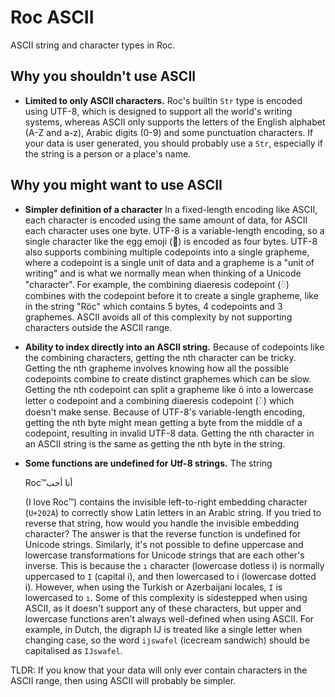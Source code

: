 # Roc ASCII

ASCII string and character types in Roc.

## Why you shouldn't use ASCII

- **Limited to only ASCII characters.**
  Roc's builtin `Str` type is encoded using UTF-8, which is designed to support all the world's writing systems, whereas ASCII only supports the letters of the English alphabet (A-Z and a-z), Arabic digits (0-9) and some punctuation characters.
  If your data is user generated, you should probably use a `Str`, especially if the string is a person or a place's name.

## Why you might want to use ASCII

- **Simpler definition of a character**
  In a fixed-length encoding like ASCII, each character is encoded using the same amount of data, for ASCII each character uses one byte.
  UTF-8 is a variable-length encoding, so a single character like the egg emoji (🥚) is encoded as four bytes.
  UTF-8 also supports combining multiple codepoints into a single grapheme, where a codepoint is a single unit of data and a grapheme is a "unit of writing" and is what we normally mean when thinking of a Unicode "character".
  For example, the combining diaeresis codepoint (◌̈) combines with the codepoint before it to create a single grapheme, like in the string "Röc" which contains 5 bytes, 4 codepoints and 3 graphemes.
  ASCII avoids all of this complexity by not supporting characters outside the ASCII range.
- **Ability to index directly into an ASCII string.**
  Because of codepoints like the combining characters, getting the nth character can be tricky.
  Getting the nth grapheme involves knowing how all the possible codepoints combine to create distinct graphemes which can be slow.
  Getting the nth codepoint can split a grapheme like ö into a lowercase letter o codepoint and a combining diaeresis codepoint (◌̈) which doesn't make sense.
  Because of UTF-8's variable-length encoding, getting the nth byte might mean getting a byte from the middle of a codepoint, resulting in invalid UTF-8 data.
  Getting the nth character in an ASCII string is the same as getting the nth byte in the string.
- **Some functions are undefined for Utf-8 strings.**
  The string

  ‫أنا أحب‪Roc™

  (I love Roc™) contains the invisible left-to-right embedding character (`U+202A`) to correctly show Latin letters in an Arabic string.
  If you tried to reverse that string, how would you handle the invisible embedding character?
  The answer is that the reverse function is undefined for Unicode strings.
  Similarly, it's not possible to define uppercase and lowercase transformations for Unicode strings that are each other's inverse.
  This is because the `ı` character (lowercase dotless i) is normally uppercased to `I` (capital i), and then lowercased to i (lowercase dotted i).
  However, when using the Turkish or Azerbaijani locales, `I` is lowercased to `ı`.
  Some of this complexity is sidestepped when using ASCII, as it doesn't support any of these characters, but upper and lowercase functions aren't always well-defined when using ASCII.
  For example, in Dutch, the digraph IJ is treated like a single letter when changing case, so the word `ijswafel` (icecream sandwich) should be capitalised as `IJswafel`.

TLDR: If you know that your data will only ever contain characters in the ASCII range, then using ASCII will probably be simpler.
